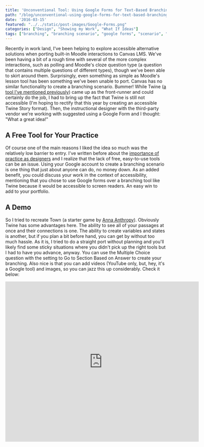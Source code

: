 ```yaml
---
title: 'Unconventional Tool: Using Google Forms for Text-Based Branching Scenarios'
path: "/blog/unconventional-using-google-forms-for-text-based-branching"
date: '2016-03-15'
featured: "../../static/post-images/Google-Forms.png"
categories: ["Design", "Showing my Work", "What If Ideas"]
tags: ["branching", "branching scenario", "google forms", "scenario", "tools"]
---
```


Recently in work land, I've been helping to explore accessible alternative solutions when porting built-in Moodle interactions to Canvas LMS. We've been having a bit of a rough time with several of the more complex interactions, such as polling and Moodle's cloze question type (a question that contains multiple questions of different types), though we've been able to skirt around them. Surprisingly, even something as simple as Moodle's lesson tool has been something we've been unable to port. Canvas has no similar functionality to create a branching scenario. Bummer! While Twine ([a tool I've mentioned previously](/blog/my-first-twine-story/)) came up as the front-runner and could certainly do the job, I had to bring up the fact that Twine is still not accessible (I'm hoping to rectify that this year by creating an accessible Twine Story format). Then, the instructional designer with the third-party vendor we're working with suggested using a Google Form and I thought: "What a great idea!"

## A Free Tool for Your Practice

Of course one of the main reasons I liked the idea so much was the relatively low barrier to entry. I've written before about the [importance of practice as designers](/blog/less-talk-more-practice-instructional-design-communities-of-practice/) and I realize that the lack of free, easy-to-use tools can be an issue. Using your Google account to create a branching scenario is one thing that just about anyone can do, no money down. As an added benefit, you could discuss your work in the context of accessibility, mentioning that you chose to use Google forms over a branching tool like Twine because it would be accessible to screen readers. An easy win to add to your portfolio.

## A Demo

So I tried to recreate Town (a starter game by [Anna Anthropy](http://www.auntiepixelante.com/twine/)). Obviously Twine has some advantages here. The ability to see all of your passages at once and their connections is one. The ability to create variables and states is another, but if you plan a bit before hand, you can get by without too much hassle. As it is, I tried to do a straight port without planning and you'll likely find some sticky situations where you didn't pick up the right tools but I had to have you advance, anyway. You can use the Multiple Choice question with the setting to Go to Section Based on Answer to create your branching. Also nice is that you can add videos (YouTube only, but, hey, it's a Google tool) and images, so you can jazz this up considerably. Check it below:

<iframe src="https://docs.google.com/forms/d/18LbbmITCM4B2F7aj2TWmo2glAR0hi2-S6h2-ncbSQC0/viewform?embedded=true" width="605" height="500" frameborder="0" marginwidth="0" marginheight="0">Loading...</iframe>
